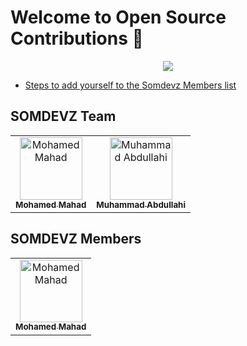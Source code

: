 # Welcome to Open Source Contributions 🍉

<p align="center">
    <a href="https://www.youtube.com/@somdevz/streams">
        <img src="https://yt3.googleusercontent.com/Tz250GnaWZvtJbcTvjoQRS1F79aMn_109d4Z-m4UEKV5kYwFs2DR2TNpiTKVzaf_BJ7juVomWQ=s176-c-k-c0x00ffffff-no-rj"/>
    </a>
</p>

- [Steps to add yourself to the Somdevz Members list](https://github.com/SOMDEVZ/Welcome-to-Open-Source/blob/master/CONTRIBUTING.md)

## SOMDEVZ Team 


<!-- ALL-CONTRIBUTORS-LIST:START - Do not remove or modify this section -->
<!-- prettier-ignore-start -->
<!-- markdownlint-disable -->
<table>
    <tbody>
        <tr>
            <td align="center">
                <a href="https://github.com/M24SOM">
                    <img src="https://avatars.githubusercontent.com/u/64413178?v=4" width="100px;" alt="Mohamed Mahad"/>
                    <br />
                    <sub><b>Mohamed Mahad</b></sub>
                </a> 
            </td>
            <td align="center">
                <a href="https://github.com/muhaksim">
                    <img src="https://avatars.githubusercontent.com/u/91332164?v=4" width="100px;" alt="Muhammad Abdullahi"/>
                    <br />
                    <sub><b>Muhammad Abdullahi</b></sub>
                </a> 
            </td>
        </tr> 
    </tbody>
</table>


## SOMDEVZ Members 


<!-- ALL-CONTRIBUTORS-LIST:START - Do not remove or modify this section -->
<!-- prettier-ignore-start -->
<!-- markdownlint-disable -->
<table>
    <tbody>
        <tr>
            <td align="center">
                <a href="https://github.com/M24SOM">
                    <img src="https://avatars.githubusercontent.com/u/64413178?v=4" width="100px;" alt="Mohamed Mahad"/>
                    <br />
                    <sub><b>Mohamed Mahad</b></sub>
                </a> 
            </td>
        </tr> 
    </tbody>
</table>